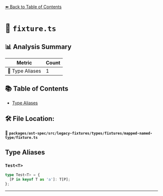 [⬅️ Back to Table of Contents](../../../../../../../index.md)

# 📄 `fixture.ts`

## 📊 Analysis Summary

| Metric | Count |
|--------|-------|
| 📑 Type Aliases | 1 |

## 📚 Table of Contents

- [Type Aliases](#type-aliases)

## 🛠️ File Location:
📂 **`packages/ast-spec/src/legacy-fixtures/types/fixtures/mapped-named-type/fixture.ts`**

## Type Aliases

### `Test<T>`

```ts
type Test<T> = {
  [P in keyof T as 'a']: T[P];
};
```


---